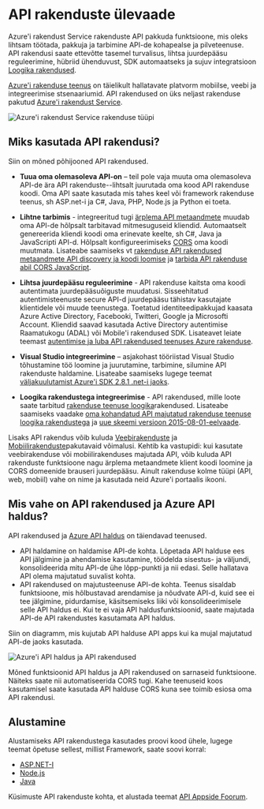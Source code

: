 <properties 
    pageTitle="Sissejuhatus API rakendused | Microsoft Azure'i" 
    description="Siit saate teada, kuidas Azure'i rakendust Service abil saate töötada, pakkuja ja tarbimine rahulik API-d." 
    services="app-service\api" 
    documentationCenter=".net" 
    authors="tdykstra" 
    manager="wpickett" 
    editor=""/>

<tags 
    ms.service="app-service-api" 
    ms.workload="web" 
    ms.tgt_pltfrm="na" 
    ms.devlang="na" 
    ms.topic="get-started-article" 
    ms.date="08/23/2016" 
    ms.author="rachelap"/>

# <a name="api-apps-overview"></a>API rakenduste ülevaade

Azure'i rakendust Service rakenduste API pakkuda funktsioone, mis oleks lihtsam töötada, pakkuja ja tarbimine API-de kohapealse ja pilveteenuse. API rakendusi saate ettevõtte tasemel turvalisus, lihtsa juurdepääsu reguleerimine, hübriid ühenduvust, SDK automaatseks ja sujuv integratsioon [Loogika rakendused](../app-service-logic/app-service-logic-what-are-logic-apps.md).

[Azure'i rakenduse teenus](../app-service/app-service-value-prop-what-is.md) on täielikult hallatavate platvorm mobiilse, veebi ja integreerimise stsenaariumid. API rakendused on üks neljast rakenduse pakutud [Azure'i rakendust Service](../app-service/app-service-value-prop-what-is.md).

![Azure'i rakendust Service rakenduse tüüpi](./media/app-service-api-apps-why-best-platform/appservicesuite.png)

## <a name="why-use-api-apps"></a>Miks kasutada API rakendusi?

Siin on mõned põhijooned API rakendused.

- **Tuua oma olemasoleva API-on** – teil pole vaja muuta oma olemasoleva API-de ära API rakenduste--lihtsalt juurutada oma kood API rakenduse koodi. Oma API saate kasutada mis tahes keel või framework rakenduse teenus, sh ASP.net-i ja C#, Java, PHP, Node.js ja Python ei toeta.

- **Lihtne tarbimis** - integreeritud tugi [ärplema API metaandmete](http://swagger.io/) muudab oma API-de hõlpsalt tarbitavad mitmesuguseid kliendid.  Automaatselt genereerida kliendi koodi oma erinevate keelte, sh C#, Java ja JavaScripti API-d. Hõlpsalt konfigureerimiseks [CORS](app-service-api-cors-consume-javascript.md) oma koodi muutmata. Lisateabe saamiseks vt [rakenduse API rakendused metaandmete API discovery ja koodi loomise](app-service-api-metadata.md) ja [tarbida API rakenduse abil CORS JavaScript](app-service-api-cors-consume-javascript.md). 

- **Lihtsa juurdepääsu reguleerimine** - API rakenduse kaitsta oma koodi autentimata juurdepääsuõiguste muudatusi. Sisseehitatud autentimisteenuste secure API-d juurdepääsu tähistav kasutajate klientidele või muude teenustega. Toetatud identiteedipakkujad kaasata Azure Active Directory, Facebooki, Twitteri, Google ja Microsofti Account. Kliendid saavad kasutada Active Directory autentimise Raamatukogu (ADAL) või Mobile'i rakendused SDK. Lisateavet leiate teemast [autentimise ja luba API rakendused teenuses Azure rakenduse](app-service-api-authentication.md).

- **Visual Studio integreerimine** – asjakohast tööriistad Visual Studio tõhustamine töö loomine ja juurutamine, tarbimine, silumine API rakenduste haldamine. Lisateabe saamiseks lugege teemat [väljakuulutamist Azure'i SDK 2.8.1 .net-i jaoks](/blog/announcing-azure-sdk-2-8-1-for-net/).

- **Loogika rakendustega integreerimise** - API rakendused, mille loote saate tarbitud [rakenduse teenuse loogika](../app-service-logic/app-service-logic-what-are-logic-apps.md)rakendused.  Lisateabe saamiseks vaadake [oma kohandatud API majutatud rakenduse teenuse loogika rakendustega](../app-service-logic/app-service-logic-custom-hosted-api.md) ja [uue skeemi versioon 2015-08-01-eelvaade](../app-service-logic/app-service-logic-schema-2015-08-01.md).

Lisaks API rakendus võib kuluda [Veebirakenduste](../app-service-web/app-service-web-overview.md) ja [Mobiilirakenduste](../app-service-mobile/app-service-mobile-value-prop.md)pakutavaid võimalusi. Kehtib ka vastupidi: kui kasutate veebirakenduse või mobiilirakenduses majutada API, võib kuluda API rakenduste funktsioone nagu ärplema metaandmete klient koodi loomine ja CORS domeenide brauseri juurdepääsu. Ainult rakenduse kolme tüüpi (API, web, mobiil) vahe on nime ja kasutada neid Azure'i portaalis ikooni.

## <a name="whats-the-difference-between-api-apps-and-azure-api-management"></a>Mis vahe on API rakendused ja Azure API haldus?

API rakendused ja [Azure API haldus](../api-management/api-management-key-concepts.md) on täiendavad teenused.

* API haldamine on haldamise API-de kohta. Lõpetada API halduse ees API jälgimine ja ahendamise kasutamine, töödelda sisestus- ja väljundi, konsolideerida mitu API-de ühe lõpp-punkti ja nii edasi. Selle hallatava API olema majutatud suvalist kohta.
* API rakendused on majutusteenuse API-de kohta. Teenus sisaldab funktsioone, mis hõlbustavad arendamise ja nõudvate API-d, kuid see ei tee jälgimine, pidurdamise, käsitsemiseks liiki või konsolideerimisele selle API haldus ei. Kui te ei vaja API haldusfunktsioonid, saate majutada API-de API rakendustes kasutamata API haldus.

Siin on diagramm, mis kujutab API halduse API apps kui ka mujal majutatud API-de jaoks kasutada.

![Azure'i API haldus ja API rakendused](./media/app-service-api-apps-why-best-platform/apia-apim.png)

Mõned funktsioonid API haldus ja API rakendused on sarnaseid funktsioone.  Näiteks saate nii automatiseerida CORS tugi. Kahe teenuseid koos kasutamisel saate kasutada API halduse CORS kuna see toimib esiosa oma API rakendusi. 

## <a name="getting-started"></a>Alustamine

Alustamiseks API rakendustega kasutades proovi kood ühele, lugege teemat õpetuse sellest, millist Framework, saate soovi korral:

* [ASP.NET-I](app-service-api-dotnet-get-started.md) 
* [Node.js](app-service-api-nodejs-api-app.md) 
* [Java](app-service-api-java-api-app.md) 

Küsimuste API rakenduste kohta, et alustada teemat [API Appside Foorum](https://social.msdn.microsoft.com/Forums/en-US/home?forum=AzureAPIApps). 
